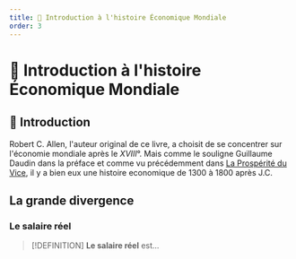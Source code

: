 ```yaml
---
title: 📗 Introduction à l'histoire Économique Mondiale
order: 3
---
```

<!--
COMMENTAIRE POUR LES ÉDITEURS
——————————————————-
La structure de cette fiche n'est pas encore parfaite. Je cherche toujours un certain équilibre avec les émojis, la syntaxe, etc.
Si vous souhaitez participer à la rédaction de fiches, donnez moi votre avis ! J'aimerais bien trouver une façon relativement uniforme d'écrire.

Ce commentaire ne sera pas affiché sur la page (sauf en mode édition).
-->

# 📗 Introduction à l'histoire Économique Mondiale
## 📌 Introduction

Robert C. Allen, l'auteur original de ce livre, a choisit de se concentrer sur l'économie mondiale après le $XVIII$°. Mais comme le souligne Guillaume Daudin dans la préface et comme vu précédemment dans [La Prospérité du Vice](./la-prosperite-du-vice), il y a bien eux une histoire economique de 1300 à 1800 après J.C.
## La grande divergence
### Le salaire réel

> [!DEFINITION]
> **Le salaire réel** est...
